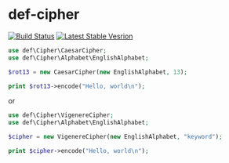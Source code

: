 # def-cipher

[![Build Status](https://travis-ci.org/andrew-kamenchuk/def-cipher.svg?branch=master)](https://travis-ci.org/andrew-kamenchuk/def-cipher)
[![Latest Stable Vesrion](https://img.shields.io/packagist/v/def/cipher.svg)](https://packagist.org/packages/def/cipher)

```php
use def\Cipher\CaesarCipher;
use def\Cipher\Alphabet\EnglishAlphabet;

$rot13 = new CaesarCipher(new EnglishAlphabet, 13);

print $rot13->encode("Hello, world\n");
```

or

```php
use def\Cipher\VigenereCipher;
use def\Cipher\Alphabet\EnglishAlphabet;

$cipher = new VigenereCipher(new EnglishAlphabet, "keyword");

print $cipher->encode("Hello, world\n");
```
